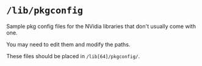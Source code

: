 # `/lib/pkgconfig`

Sample pkg config files for the NVidia libraries that don't usually come with one.

You may need to edit them and modify the paths.

These files should be placed in `/lib[64]/pkgconfig/`.

